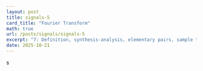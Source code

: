 ```yaml
---
layout: post
title: signals-5
card_title: "Fourier Transform"
math: true
url: /posts/signals/signals-5
excerpt: "7: Definition, synthesis-analysis, elementary pairs, sample transforms"
date: 2025-10-21
---
```


s